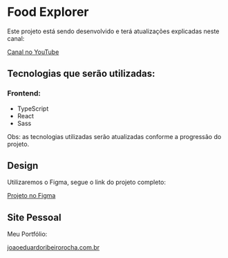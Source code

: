 # Food Explorer

Este projeto está sendo desenvolvido e terá atualizações explicadas neste canal:

[Canal no YouTube](https://www.youtube.com/channel/UCFBQaJVtTwNIbpqvIoiDfkQ)

## Tecnologias que serão utilizadas:

### Frontend:

- TypeScript
- React
- Sass

Obs: as tecnologias utilizadas serão atualizadas conforme a progressão do projeto.

## Design

Utilizaremos o Figma, segue o link do projeto completo:

[Projeto no Figma](https://www.figma.com/file/zr1pL26iPQz6IDo0GvKak9/food-explorer-v2-(Community)?type=design&node-id=5%3A980&mode=design&t=Gsi61TSXNmKxHtoY-1)

## Site Pessoal

Meu Portfólio: 

[joaoeduardoribeirorocha.com.br](http://joaoeduardoribeirorocha.com.br)
